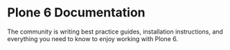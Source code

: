 # Plone 6 Documentation

The community is writing best practice guides, installation instructions, and everything you need to know to enjoy working with Plone 6.

